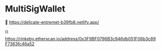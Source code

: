 # MultiSigWallet
👀 https://delicate-entremet-b39fb8.netlify.app/

⛓️ https://rinkeby.etherscan.io/address/0x3F9BF0796B3c946db051F06b3c89F7363fc46a52
